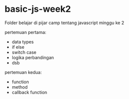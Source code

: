 # basic-js-week2
Folder belajar di pijar camp tentang javascript minggu ke 2

pertemuan pertama:
- data types
- if else
- switch case
- logika perbandingan
- dsb

pertemuan kedua:
- function
- method
- callback function
